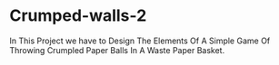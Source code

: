# Crumped-walls-2
In This Project we have to Design The Elements Of A Simple Game Of Throwing Crumpled Paper Balls In A Waste Paper Basket.
